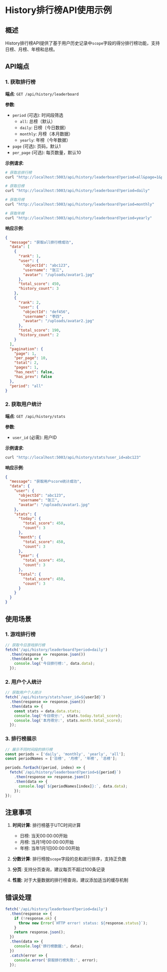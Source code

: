 # History排行榜API使用示例

## 概述

History排行榜API提供了基于用户历史记录中`scope`字段的得分排行榜功能，支持日榜、月榜、年榜和总榜。

## API端点

### 1. 获取排行榜

**端点**: `GET /api/history/leaderboard`

**参数**:
- `period` (可选): 时间段筛选
  - `all`: 总榜（默认）
  - `daily`: 日榜（今日数据）
  - `monthly`: 月榜（本月数据）
  - `yearly`: 年榜（今年数据）
- `page` (可选): 页码，默认1
- `per_page` (可选): 每页数量，默认10

**示例请求**:
```bash
# 获取总排行榜
curl "http://localhost:5003/api/history/leaderboard?period=all&page=1&per_page=10"

# 获取日榜
curl "http://localhost:5003/api/history/leaderboard?period=daily"

# 获取月榜
curl "http://localhost:5003/api/history/leaderboard?period=monthly"

# 获取年榜
curl "http://localhost:5003/api/history/leaderboard?period=yearly"
```

**响应示例**:
```json
{
  "message": "获取all排行榜成功",
  "data": [
    {
      "rank": 1,
      "user": {
        "objectId": "abc123",
        "username": "张三",
        "avatar": "/uploads/avatar1.jpg"
      },
      "total_score": 450,
      "history_count": 3
    },
    {
      "rank": 2,
      "user": {
        "objectId": "def456",
        "username": "李四",
        "avatar": "/uploads/avatar2.jpg"
      },
      "total_score": 190,
      "history_count": 2
    }
  ],
  "pagination": {
    "page": 1,
    "per_page": 10,
    "total": 2,
    "pages": 1,
    "has_next": false,
    "has_prev": false
  },
  "period": "all"
}
```

### 2. 获取用户统计

**端点**: `GET /api/history/stats`

**参数**:
- `user_id` (必需): 用户ID

**示例请求**:
```bash
curl "http://localhost:5003/api/history/stats?user_id=abc123"
```

**响应示例**:
```json
{
  "message": "获取用户score统计成功",
  "data": {
    "user": {
      "objectId": "abc123",
      "username": "张三",
      "avatar": "/uploads/avatar1.jpg"
    },
    "stats": {
      "today": {
        "total_score": 450,
        "count": 3
      },
      "month": {
        "total_score": 450,
        "count": 3
      },
      "year": {
        "total_score": 450,
        "count": 3
      },
      "total": {
        "total_score": 450,
        "count": 3
      }
    }
  }
}
```

## 使用场景

### 1. 游戏排行榜
```javascript
// 获取今日游戏排行榜
fetch('/api/history/leaderboard?period=daily')
  .then(response => response.json())
  .then(data => {
    console.log('今日排行榜:', data.data);
  });
```

### 2. 用户个人统计
```javascript
// 获取用户个人统计
fetch(`/api/history/stats?user_id=${userId}`)
  .then(response => response.json())
  .then(data => {
    const stats = data.data.stats;
    console.log('今日得分:', stats.today.total_score);
    console.log('本月得分:', stats.month.total_score);
  });
```

### 3. 排行榜展示
```javascript
// 展示不同时间段的排行榜
const periods = ['daily', 'monthly', 'yearly', 'all'];
const periodNames = ['日榜', '月榜', '年榜', '总榜'];

periods.forEach((period, index) => {
  fetch(`/api/history/leaderboard?period=${period}`)
    .then(response => response.json())
    .then(data => {
      console.log(`${periodNames[index]}:`, data.data);
    });
});
```

## 注意事项

1. **时间计算**: 排行榜基于UTC时间计算
   - 日榜: 当天00:00:00开始
   - 月榜: 当月1号00:00:00开始
   - 年榜: 当年1月1日00:00:00开始

2. **分数计算**: 排行榜按`scope`字段的总和进行排序，支持正负数

3. **分页**: 支持分页查询，建议每页不超过100条记录

4. **性能**: 对于大量数据的排行榜查询，建议添加适当的缓存机制

## 错误处理

```javascript
fetch('/api/history/leaderboard?period=daily')
  .then(response => {
    if (!response.ok) {
      throw new Error(`HTTP error! status: ${response.status}`);
    }
    return response.json();
  })
  .then(data => {
    console.log('排行榜数据:', data);
  })
  .catch(error => {
    console.error('获取排行榜失败:', error);
  });
```
